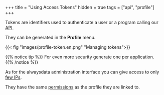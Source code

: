 +++
title = "Using Access Tokens"
hidden = true
tags = ["api", "profile"]
+++

Tokens are identifiers used to authenticate a user or a program calling our [API](api).

They can be generated in the **Profile** menu.

{{< fig "images/profile-token.en.png" "Managing tokens">}}

{{% notice tip %}}
For even more security generate one per application.
{{% /notice %}}

As for the alwaysdata administration interface you can give access to only [few IPs](security/ip-access-authorization).

They have the same [permissions](accounts/permissions) as the profile they are linked to.
